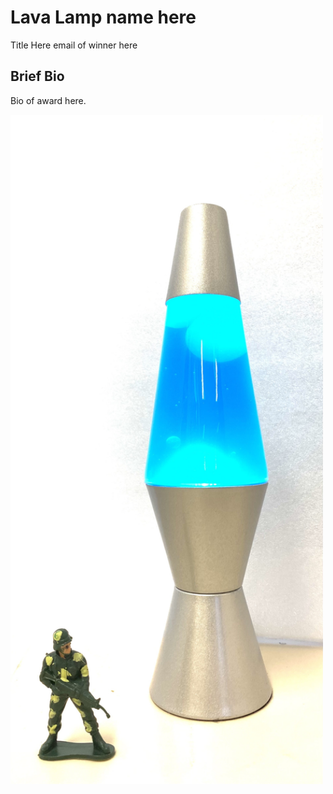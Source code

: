 # Lava Lamp name here


Title Here
email of winner here 

## Brief Bio
Bio of award here.

<img src='IMG_9684.jpg' alt='IMG_9684' width='500'/>
